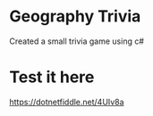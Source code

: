 # Geography Trivia
Created a small trivia game using c#
# Test it here
https://dotnetfiddle.net/4UIv8a
